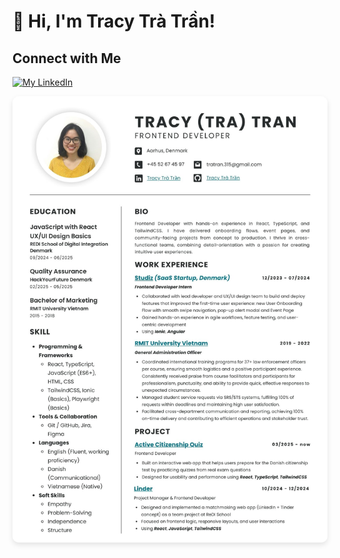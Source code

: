 # 👋 Hi, I'm Tracy Trà Trần!

## Connect with Me

[![My LinkedIn](https://skillicons.dev/icons?i=linkedin,github,gmail)](https://skillicons.dev)

<img src="/public/CV - Tracy Tra Tran.jpg" alt="CV of Tracy Trà Trần" style="border-radius: 10px; box-shadow: 0 4px 8px rgba(0,0,0,0.1);">
